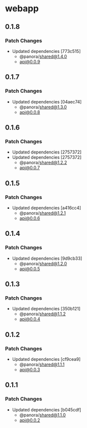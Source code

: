 # webapp

## 0.1.8

### Patch Changes

- Updated dependencies [773c515]
  - @panora/shared@1.4.0
  - api@0.0.9

## 0.1.7

### Patch Changes

- Updated dependencies [04aec74]
  - @panora/shared@1.3.0
  - api@0.0.8

## 0.1.6

### Patch Changes

- Updated dependencies [2757372]
- Updated dependencies [2757372]
  - @panora/shared@1.2.2
  - api@0.0.7

## 0.1.5

### Patch Changes

- Updated dependencies [a416cc4]
  - @panora/shared@1.2.1
  - api@0.0.6

## 0.1.4

### Patch Changes

- Updated dependencies [9d9cb33]
  - @panora/shared@1.2.0
  - api@0.0.5

## 0.1.3

### Patch Changes

- Updated dependencies [350b121]
  - @panora/shared@1.1.2
  - api@0.0.4

## 0.1.2

### Patch Changes

- Updated dependencies [cf9cea9]
  - @panora/shared@1.1.1
  - api@0.0.3

## 0.1.1

### Patch Changes

- Updated dependencies [b045cdf]
  - @panora/shared@1.1.0
  - api@0.0.2
